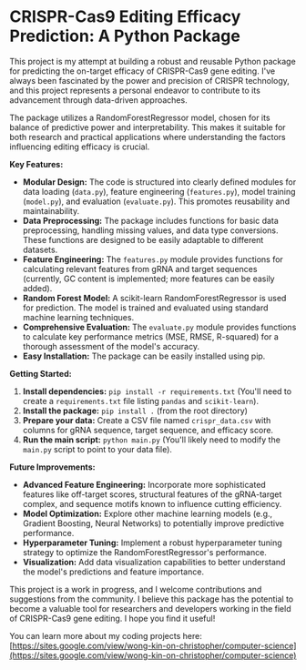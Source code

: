 # CRISPR-Cas9 Editing Efficacy Prediction: A Python Package

This project is my attempt at building a robust and reusable Python package for predicting the on-target efficacy of CRISPR-Cas9 gene editing.  I've always been fascinated by the power and precision of CRISPR technology, and this project represents a personal endeavor to contribute to its advancement through data-driven approaches.

The package utilizes a RandomForestRegressor model, chosen for its balance of predictive power and interpretability.  This makes it suitable for both research and practical applications where understanding the factors influencing editing efficacy is crucial.

**Key Features:**

* **Modular Design:** The code is structured into clearly defined modules for data loading (`data.py`), feature engineering (`features.py`), model training (`model.py`), and evaluation (`evaluate.py`).  This promotes reusability and maintainability.
* **Data Preprocessing:** The package includes functions for basic data preprocessing, handling missing values, and data type conversions.  These functions are designed to be easily adaptable to different datasets.
* **Feature Engineering:**  The `features.py` module provides functions for calculating relevant features from gRNA and target sequences (currently, GC content is implemented; more features can be easily added).
* **Random Forest Model:** A scikit-learn RandomForestRegressor is used for prediction.  The model is trained and evaluated using standard machine learning techniques.
* **Comprehensive Evaluation:** The `evaluate.py` module provides functions to calculate key performance metrics (MSE, RMSE, R-squared) for a thorough assessment of the model's accuracy.
* **Easy Installation:**  The package can be easily installed using pip.


**Getting Started:**

1. **Install dependencies:** `pip install -r requirements.txt` (You'll need to create a `requirements.txt` file listing `pandas` and `scikit-learn`).
2. **Install the package:** `pip install .` (from the root directory)
3. **Prepare your data:** Create a CSV file named `crispr_data.csv` with columns for gRNA sequence, target sequence, and efficacy score.
4. **Run the main script:** `python main.py` (You'll likely need to modify the `main.py` script to point to your data file).

**Future Improvements:**

* **Advanced Feature Engineering:** Incorporate more sophisticated features like off-target scores, structural features of the gRNA-target complex, and sequence motifs known to influence cutting efficiency.
* **Model Optimization:** Explore other machine learning models (e.g., Gradient Boosting, Neural Networks) to potentially improve predictive performance.
* **Hyperparameter Tuning:**  Implement a robust hyperparameter tuning strategy to optimize the RandomForestRegressor's performance.
* **Visualization:** Add data visualization capabilities to better understand the model's predictions and feature importance.


This project is a work in progress, and I welcome contributions and suggestions from the community.  I believe this package has the potential to become a valuable tool for researchers and developers working in the field of CRISPR-Cas9 gene editing.  I hope you find it useful!


You can learn more about my coding projects here: [https://sites.google.com/view/wong-kin-on-christopher/computer-science](https://sites.google.com/view/wong-kin-on-christopher/computer-science)
